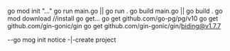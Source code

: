 go mod init "..."
go run main.go || go run .
go build main.go || go build .
go mod download //install
go get...
go get github.com/go-pg/pg/v10
go get github.com/gin-gonic/gin
go get github.com/gin-gonic/gin/biding@v1.7.7


--go mog init notice -|-create project